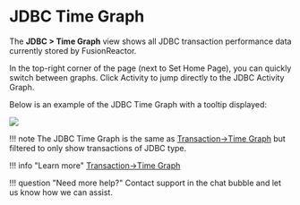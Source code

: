 # JDBC Time Graph

The **JDBC > Time Graph** view shows all JDBC transaction performance data currently stored by FusionReactor.

In the top-right corner of the page (next to Set Home Page), you can quickly switch between graphs. Click Activity to jump directly to the JDBC Activity Graph.

Below is an example of the JDBC Time Graph with a tooltip displayed:

![](/attachments/245551148/245551169.png)

!!! note
    The JDBC Time Graph is the same as [Transaction->Time Graph](../Transactions/Time-Graph.md) but filtered to only show transactions of JDBC type.

!!! info "Learn more"
    [Transaction->Time Graph](../Transactions/Time-Graph.md)


!!! question "Need more help?"
    Contact support in the chat bubble and let us know how we can assist.
